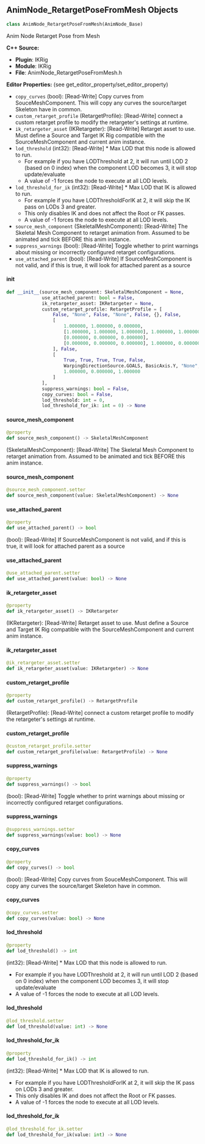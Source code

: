 ## AnimNode_RetargetPoseFromMesh Objects

```python
class AnimNode_RetargetPoseFromMesh(AnimNode_Base)
```

Anim Node Retarget Pose from Mesh

**C++ Source:**

- **Plugin**: IKRig
- **Module**: IKRig
- **File**: AnimNode_RetargetPoseFromMesh.h

**Editor Properties:** (see get_editor_property/set_editor_property)

- ``copy_curves`` (bool):  [Read-Write] Copy curves from SouceMeshComponent. This will copy any curves the source/target Skeleton have in common.
- ``custom_retarget_profile`` (RetargetProfile):  [Read-Write] connect a custom retarget profile to modify the retargeter's settings at runtime.
- ``ik_retargeter_asset`` (IKRetargeter):  [Read-Write] Retarget asset to use. Must define a Source and Target IK Rig compatible with the SourceMeshComponent and current anim instance.
- ``lod_threshold`` (int32):  [Read-Write] * Max LOD that this node is allowed to run.
  * For example if you have LODThreshold at 2, it will run until LOD 2 (based on 0 index) when the component LOD becomes 3, it will stop update/evaluate
  * A value of -1 forces the node to execute at all LOD levels.
- ``lod_threshold_for_ik`` (int32):  [Read-Write] * Max LOD that IK is allowed to run.
  * For example if you have LODThresholdForIK at 2, it will skip the IK pass on LODs 3 and greater.
  * This only disables IK and does not affect the Root or FK passes.
  * A value of -1 forces the node to execute at all LOD levels.
- ``source_mesh_component`` (SkeletalMeshComponent):  [Read-Write] The Skeletal Mesh Component to retarget animation from. Assumed to be animated and tick BEFORE this anim instance.
- ``suppress_warnings`` (bool):  [Read-Write] Toggle whether to print warnings about missing or incorrectly configured retarget configurations.
- ``use_attached_parent`` (bool):  [Read-Write] If SourceMeshComponent is not valid, and if this is true, it will look for attached parent as a source

<a id="unreal.AnimNode_RetargetPoseFromMesh.__init__"></a>

#### __init__

```python
def __init__(source_mesh_component: SkeletalMeshComponent = None,
             use_attached_parent: bool = False,
             ik_retargeter_asset: IKRetargeter = None,
             custom_retarget_profile: RetargetProfile = [
                 False, "None", False, "None", False, {}, False,
                 [
                     1.000000, 1.000000, 0.000000,
                     [1.000000, 1.000000, 1.000000], 1.000000, 1.000000,
                     [0.000000, 0.000000, 0.000000],
                     [0.000000, 0.000000, 0.000000], 1.000000, 0.000000
                 ], False,
                 [
                     True, True, True, True, False,
                     WarpingDirectionSource.GOALS, BasicAxis.Y, "None",
                     1.000000, 0.000000, 1.000000
                 ]
             ],
             suppress_warnings: bool = False,
             copy_curves: bool = False,
             lod_threshold: int = 0,
             lod_threshold_for_ik: int = 0) -> None
```

<a id="unreal.AnimNode_RetargetPoseFromMesh.source_mesh_component"></a>

#### source_mesh_component

```python
@property
def source_mesh_component() -> SkeletalMeshComponent
```

(SkeletalMeshComponent):  [Read-Write] The Skeletal Mesh Component to retarget animation from. Assumed to be animated and tick BEFORE this anim instance.

<a id="unreal.AnimNode_RetargetPoseFromMesh.source_mesh_component"></a>

#### source_mesh_component

```python
@source_mesh_component.setter
def source_mesh_component(value: SkeletalMeshComponent) -> None
```

<a id="unreal.AnimNode_RetargetPoseFromMesh.use_attached_parent"></a>

#### use_attached_parent

```python
@property
def use_attached_parent() -> bool
```

(bool):  [Read-Write] If SourceMeshComponent is not valid, and if this is true, it will look for attached parent as a source

<a id="unreal.AnimNode_RetargetPoseFromMesh.use_attached_parent"></a>

#### use_attached_parent

```python
@use_attached_parent.setter
def use_attached_parent(value: bool) -> None
```

<a id="unreal.AnimNode_RetargetPoseFromMesh.ik_retargeter_asset"></a>

#### ik_retargeter_asset

```python
@property
def ik_retargeter_asset() -> IKRetargeter
```

(IKRetargeter):  [Read-Write] Retarget asset to use. Must define a Source and Target IK Rig compatible with the SourceMeshComponent and current anim instance.

<a id="unreal.AnimNode_RetargetPoseFromMesh.ik_retargeter_asset"></a>

#### ik_retargeter_asset

```python
@ik_retargeter_asset.setter
def ik_retargeter_asset(value: IKRetargeter) -> None
```

<a id="unreal.AnimNode_RetargetPoseFromMesh.custom_retarget_profile"></a>

#### custom_retarget_profile

```python
@property
def custom_retarget_profile() -> RetargetProfile
```

(RetargetProfile):  [Read-Write] connect a custom retarget profile to modify the retargeter's settings at runtime.

<a id="unreal.AnimNode_RetargetPoseFromMesh.custom_retarget_profile"></a>

#### custom_retarget_profile

```python
@custom_retarget_profile.setter
def custom_retarget_profile(value: RetargetProfile) -> None
```

<a id="unreal.AnimNode_RetargetPoseFromMesh.suppress_warnings"></a>

#### suppress_warnings

```python
@property
def suppress_warnings() -> bool
```

(bool):  [Read-Write] Toggle whether to print warnings about missing or incorrectly configured retarget configurations.

<a id="unreal.AnimNode_RetargetPoseFromMesh.suppress_warnings"></a>

#### suppress_warnings

```python
@suppress_warnings.setter
def suppress_warnings(value: bool) -> None
```

<a id="unreal.AnimNode_RetargetPoseFromMesh.copy_curves"></a>

#### copy_curves

```python
@property
def copy_curves() -> bool
```

(bool):  [Read-Write] Copy curves from SouceMeshComponent. This will copy any curves the source/target Skeleton have in common.

<a id="unreal.AnimNode_RetargetPoseFromMesh.copy_curves"></a>

#### copy_curves

```python
@copy_curves.setter
def copy_curves(value: bool) -> None
```

<a id="unreal.AnimNode_RetargetPoseFromMesh.lod_threshold"></a>

#### lod_threshold

```python
@property
def lod_threshold() -> int
```

(int32):  [Read-Write] * Max LOD that this node is allowed to run.
* For example if you have LODThreshold at 2, it will run until LOD 2 (based on 0 index) when the component LOD becomes 3, it will stop update/evaluate
* A value of -1 forces the node to execute at all LOD levels.

<a id="unreal.AnimNode_RetargetPoseFromMesh.lod_threshold"></a>

#### lod_threshold

```python
@lod_threshold.setter
def lod_threshold(value: int) -> None
```

<a id="unreal.AnimNode_RetargetPoseFromMesh.lod_threshold_for_ik"></a>

#### lod_threshold_for_ik

```python
@property
def lod_threshold_for_ik() -> int
```

(int32):  [Read-Write] * Max LOD that IK is allowed to run.
* For example if you have LODThresholdForIK at 2, it will skip the IK pass on LODs 3 and greater.
* This only disables IK and does not affect the Root or FK passes.
* A value of -1 forces the node to execute at all LOD levels.

<a id="unreal.AnimNode_RetargetPoseFromMesh.lod_threshold_for_ik"></a>

#### lod_threshold_for_ik

```python
@lod_threshold_for_ik.setter
def lod_threshold_for_ik(value: int) -> None
```

<a id="unreal.IKRetargetPose"></a>